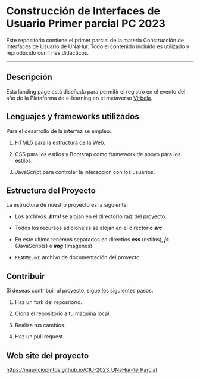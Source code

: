# Construcción de Interfaces de Usuario Primer parcial PC 2023
Este repositorio contiene el primer parcial de la materia Construcción de Interfaces de Usuario de UNaHur. Todo el contenido incluido es utilizado y reproducido con fines didácticos.
***

## Descripción

Esta landing page está diseñada para permitir el registro en el evento del año de la Plataforma de e-learning en el metaverso [Virbela](https://www.virbela.com/).

## Lenguajes y frameworks utilizados

Para el desarrollo de la interfaz se empleo:

1. HTML5 para la estructura de la Web.

2. CSS para los estilos y Bootsrap como framework de apoyo para los estilos.

3. JavaScript para controlar la interaccion con los usuarios.

## Estructura del Proyecto

La estructura de nuestro proyecto es la siguiente:

- Los archivos __*.html*__ se alojan en el directorio raiz del proyecto.

- Todos los recursos adicionales se alojan en el directorio __*src*__.

- En este ultimo tenemos separados en directios __*css*__ (estilos), __*js*__ (JavaScripts) e __*img*__ (imagenes)

- `README.md`: archivo de documentación del proyecto.

## Contribuir

Si deseas contribuir al proyecto, sigue los siguientes pasos:

1. Haz un fork del repositorio.

2. Clona el repositorio a tu máquina local.

3. Realiza tus cambios.

4. Haz un pull request.

## Web site del proyecto
https://mauriciopintos.github.io/CIU-2023_UNaHur-1erParcial